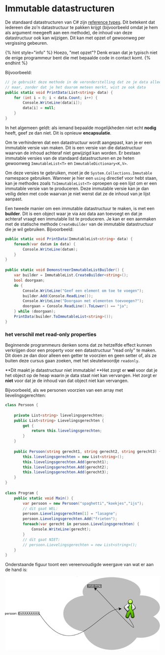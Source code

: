 # Immutable datastructuren

De standaard datastructuren van C# zijn [reference types](broken-reference). Dit betekent dat iedereen die zo'n datastructuur te pakken krijgt (bijvoorbeeld omdat je hem als argument meegeeft aan een methode), de inhoud van deze datastructuur ook kan wijzigen. Dit kan met opzet of gewoonweg per vergissing gebeuren.

{% hint style="info" %}
Hoezo, "met opzet"? Denk eraan dat je typisch niet de enige programmeur bent die met bepaalde code in contact komt.
{% endhint %}

Bijvoorbeeld:

```csharp
// je gebruikt deze methode in de veronderstelling dat ze je data alleen maar print
// maar, zonder dat je het daarom meteen merkt, wist ze ook data
public static void PrintData(List<string> data) {
    for (int i = 0; i < data.Count; i++) {
        Console.WriteLine(data[i]);
        data[i] = null;
    }
}
```

In het algemeen geldt: als iemand bepaalde mogelijkheden niet echt **nodig** heeft, geef ze dan niet. Dit is opnieuw **encapsulatie**.

Om te verhinderen dat een datastructuur wordt aangepast, kan je er een immutable versie van maken. Dit is een versie van die datastructuur waarvan de inhoud achteraf niet gewijzigd kan worden. Er bestaan immutable versies van de standaard datastructuren en ze heten gewoonweg `ImmutableList<T>` en `ImmutableDictionary<K,V>`.

Om deze versies te gebruiken, moet je de `System.Collections.Immutable` namespace gebruiken. Wanneer je hier een `using` directief voor hebt staan, kan je methodes zoals `ToImmutableList<T>` oproepen op een lijst om er een immutable versie van te produceren. Deze immutable versie kan je dan veilig delen met code waarvan je niet wenst dat ze de inhoud van je lijst aanpast.

Een tweede manier om een immutable datastructuur te maken, is met een **builder**. Dit is een object waar je via `Add` data aan toevoegt en dat je achteraf vraagt een immutable list te produceren. Je kan er een aanmaken met de statische methode `CreateBuilder` van de immutable datastructuur die je wil gebruiken. Bijvoorbeeld:

```csharp
public static void PrintData(ImmutableList<string> data) {
    foreach(var datum in data) {
        Console.WriteLine(datum);
    }
}

public static void DemonstreerImmutableListBuilder() {
    var builder = ImmutableList.CreateBuilder<string>();
    bool doorgaan;
    do {
        Console.WriteLine("Geef een element om toe te voegen");
        builder.Add(Console.ReadLine());
        Console.WriteLine("Doorgaan met elementen toevoegen?");
        doorgaan = Console.ReadLine().ToLower() == "ja";
    } while (doorgaan);
    PrintData(builder.ToImmutableList<string>());
}
```

### het verschil met read-only properties

Beginnende programmeurs denken soms dat ze hetzelfde effect kunnen verkrijgen door een property voor een datastructuur "read only" te maken. Dit doen ze dan door alleen een getter te voorzien en geen setter of, als ze buiten deze cursus gaan zoeken, met het sleutelwoordje `readonly`.

**Dit maakt je datastructuur niet immutable! **Het zorgt er **wel** voor dat je het object op de heap waarin je data staat niet kan vervangen. Het zorgt er **niet** voor dat je de inhoud van dat object niet kan vervangen.

Bijvoorbeeld, als we personen voorzien van een array met lievelingsgerechten:

```csharp
class Persoon {

    private List<string> lievelingsgerechten;
    public List<string> Lievelingsgerechten {
        get {
            return this.lievelingsgerechten;
        }
    }
    
    public Persoon(string gerecht1, string gerecht2, string gerecht3) {
        this.lievelingsgerechten = new List<string>();
        this.lievelingsgerechten.Add(gerecht1);
        this.lievelingsgerechten.Add(gerecht2);
        this.lievelingsgerechten.Add(gerecht3);
    }
}

class Program {
    public static void Main() {
        var persoon = new Persoon("spaghetti","koekjes","ijs");
        // dit gaat WEL:
        persoon.Lievelingsgerechten[1] = "lasagne";
        persoon.Lievelingsgerechten.Add("frieten");
        foreach(var gerecht in persoon.Lievelingsgerechten) {
            Console.WriteLine(gerecht);
        }
        // dit gaat NIET:
        // persoon.Lievelingsgerechten = new List<string>();
    }
}
```

Onderstaande figuur toont een vereenvoudigde weergave van wat er aan de hand is:

![Het is niet mogelijk de pijl van de persoon naar het lijstobject te vervangen. Het is wel mogelijk data in het lijstobject te veranderen.](../../.gitbook/assets/screenshot-from-2021-03-22-08-33-59.png)
